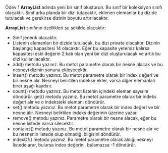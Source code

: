 Ödev 1
**ArrayList** adında yeni bir sınıf oluşturun. Bu sınıf bir koleksiyon sınıfı olacaktır. Sınıf arka planda bir dizi tutacaktır, eklenen elemanlar bu dizide tutulacak ve gerekirse dizinin boyutu artırılacaktır.

**ArrayList** sınıfının özellikleri şu şekilde olacaktır:

- Sınıf jenerik olacaktır.
- Listenin elemanları bir dizide tutulacak, bu dizi private olacaktır. Dizinin başlangıç kapasitesi 14 olacaktır. Eğer bu kapasite yetersiz kalırsa kapasitesi eski değerin 2 katı olan yeni bir dizi oluşturulacak ve artık bu dizi kullanılacaktır.
- add() metodu yazınız. Bu metot parametre olarak bir nesne alacak ve bu nesneyi dizinin sonuna ekleyecektir.
- insert() metodu yazınız. Bu metot parametre olarak bir index değeri ve bir nesne alır. Nesneyi belirtilen indekse ekler, varsa diğer elemanları birer aşağı kaydırır.
- count() metodu yazınız. Bu metot listenin içindeki eleman sayısını döndürür.
get() metodu yazınız. Bu metot parametre olarak bir indeks değeri alır ve o indeksteki elemanı döndürür.
-  set() metodu yazınız. Bu metot parametre olarak bir index değeri ve bir nesne alır. Nesneyi belirtilen indeks değerinin üzerine yazar.
- remove() metodu yazınız. Parametre olarak bir nesne alacak, eğer bu nesne listede varsa silecektir.
- contains() metodu yazınız. Bu metot parametre olarak bir nesne alır ve bu nesnenin listede olup olmadığı bilgisini döndürür.
- indexOf() metodu yazınız. Bu metot parametre olarak aldığı nesneyi listede arar, bulursa index değerini, bulamazsa -1 döndürür.